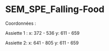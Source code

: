# SEM_SPE_Falling-Food

Coordonnées : 

Assiette 1 :
x: 372 - 536
y: 611 - 659

Assiette 2:
x: 641 - 805
y: 611 - 659
